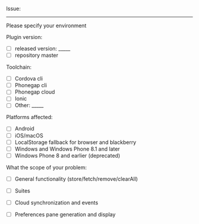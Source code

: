 Issue:
_____


Please specify your environment

Plugin version:
  - [ ] released version: _____
  - [ ] repository master

Toolchain:
  - [ ] Cordova cli
  - [ ] Phonegap cli
  - [ ] Phonegap cloud
  - [ ] Ionic
  - [ ] Other: _____

Platforms affected:
  - [ ] Android
  - [ ] iOS/macOS
  - [ ] LocalStorage fallback for browser and blackberry
  - [ ] Windows and Windows Phone 8.1 and later
  - [ ] Windows Phone 8 and earlier (deprecated)

What the scope of your problem:
  - [ ] General functionality (store/fetch/remove/clearAll)
  - [ ] Suites
  - [ ] Cloud synchronization and events
  - [ ] Preferences pane generation and display



